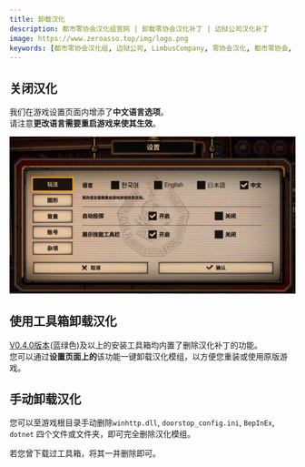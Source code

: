 ```yaml
---
title: 卸载汉化
description: 都市零协会汉化组官网 | 卸载零协会汉化补丁 | 边狱公司汉化补丁
image: https://www.zeroasso.top/img/logo.png
keywords: [都市零协会汉化组, 边狱公司, LimbusCompany, 零协会汉化, 都市零协会, 零协会, 汉化模组]
---
```


## 关闭汉化
我们在游戏设置页面内增添了**中文语言选项**。  
请注意**更改语言需要重启游戏来使其生效**。

![image](/img/page/settingschn.png)

## 使用工具箱卸载汉化
[V0.4.0版本](https://www.zeroasso.top/docs/install/autoinstall#%E4%B8%8B%E8%BD%BD-%E5%B7%A5%E5%85%B7%E7%AE%B1)(蓝绿色)及以上的安装工具箱均内置了删除汉化补丁的功能。  
您可以通过**设置页面上的**该功能一键卸载汉化模组，以方便您重装或使用原版游戏。

## 手动卸载汉化

您可以至游戏根目录手动删除`winhttp.dll`, `doorstop_config.ini`, `BepInEx`, `dotnet` 四个文件或文件夹，即可完全删除汉化模组。

若您曾下载过工具箱，将其一并删除即可。
